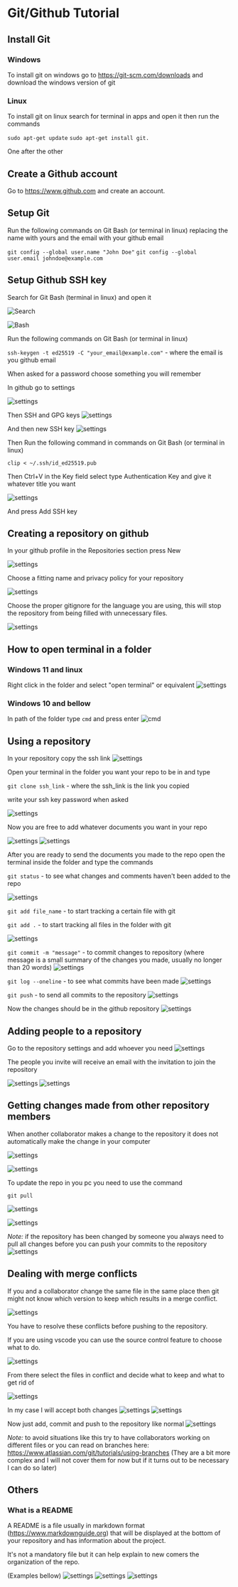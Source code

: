 # Git/Github Tutorial

## Install Git

### Windows

To install git on windows go to https://git-scm.com/downloads and download the windows version of git

### Linux

To install git on linux search for terminal in apps and open it then run the commands

`sudo apt-get update` 
`sudo apt-get install git.`

One after the other

## Create a Github account

Go to https://www.github.com and create an account.

## Setup Git

Run the following commands on Git Bash (or terminal in linux) replacing the name with yours and the email with your github email

`git config --global user.name "John Doe"`
`git config --global user.email johndoe@example.com`

## Setup Github SSH key

Search for Git Bash (terminal in linux) and open it

![Search](images/git_bash_search.png)

![Bash](images/git_bash.png)

Run the following commands on Git Bash (or terminal in linux)

`ssh-keygen -t ed25519 -C "your_email@example.com"` - where the email is you github email

When asked for a password choose something you will remember

In github go to settings

![settings](images/git_hub_settings.png)

Then SSH and GPG keys
![settings](images/ssh_gpg_keys.png)

And then new SSH key
![settings](images/new_ssh.png)

Then Run the following command in commands on Git Bash (or terminal in linux)

`clip < ~/.ssh/id_ed25519.pub`

Then Ctrl+V in the Key field select type Authentication Key and give it whatever title you want

![settings](images/create_key.png)

And press Add SSH key

## Creating a repository on github

In your github profile in the Repositories section press New

![settings](images/github_create_repo.png)

Choose a fitting name and privacy policy for your repository

![settings](images/create_op.png)

Choose the proper gitignore for the language you are using, this will stop the repository from being filled with unnecessary files.

![settings](images/git_ignore.png)

## How to open terminal in a folder

### Windows 11 and linux

Right click in the folder and select "open terminal" or equivalent
![settings](images/open%20terminal.png)

### Windows 10 and bellow

In path of the folder type `cmd` and press enter
![cmd](images/cmd.png)


## Using a repository

In your repository copy the ssh link
![settings](images/repo_ssh_2.png)

Open your terminal in the folder you want your repo to be in and type

`git clone ssh_link` - where the ssh_link is the link you copied
 
write your ssh key password when asked

![settings](images/clone.png)

Now you are free to add whatever documents you want in your repo

![settings](images/before.png)
![settings](images/after.png)

After you are ready to send the documents you made to the repo open the terminal inside the folder and type the commands

`git status` - to see what changes and comments haven't been added to the repo 

![settings](images/status.png)

`git add file_name` - to start tracking a certain file with git

`git add .` - to start tracking all files in the folder with git

![settings](images/add.png)

`git commit -m "message"` - to commit changes to repository (where message is a small summary of the changes you made, usually no longer than 20 words)
![settings](images/commit.png)

`git log --oneline` - to see what commits have been made
![settings](images/log.png)


`git push` - to send all commits to the repository
![settings](images/push.png)

Now the changes should be in the github repository
![settings](images/github_after.png)

## Adding people to a repository

Go to the repository settings and add whoever you need
![settings](images/add_person.png)

The people you invite will receive an email with the invitation to join the repository

![settings](images/email.png)
![settings](images/collaborator.png)

## Getting changes made from other repository members

When another collaborator makes a change to the repository it does not automatically make the change in your computer

![settings](images/repo_change.png)


![settings](images/pc_not_change.png)

To update the repo in you pc you need to use the command

`git pull`

![settings](images/pull.png)

![settings](images/change_pc.png)

*Note:* if the repository has been changed by someone you always need to pull all changes before you can push your commits to the repository
![settings](images/must_pull.png)


## Dealing with merge conflicts

If you and a collaborator change the same file in the same place then git might not know which version to keep which results in a merge conflict.

![settings](images/conflict.png)

You have to resolve these conflicts before pushing to the repository.

If you are using vscode you can use the source control feature to choose what to do.

![settings](images/source_control.png)

From there select the files in conflict and decide what to keep and what to get rid of

![settings](images/choose_how_to_resolve.png)

In my case I will accept both changes
![settings](images/accept_both.png)
![settings](images/accepted_both.png)

Now just add, commit and push to the repository like normal
![settings](images/solve_conflict.png)

*Note:* to avoid situations like this try to have collaborators working on different files or you can read on branches here: https://www.atlassian.com/git/tutorials/using-branches (They are a bit more complex and I will not cover them for now but if it turns out to be necessary I can do so later)

## Others

### What is a README

A README is a file usually in markdown format (https://www.markdownguide.org) that will be displayed at the bottom of your repository and has information about the project. 

It's not a mandatory file but it can help explain to new comers the organization of the repo.

(Examples bellow)
![settings](images/readme_one.png)
![settings](images/readme_two.png)
![settings](images/readme_three.png)
